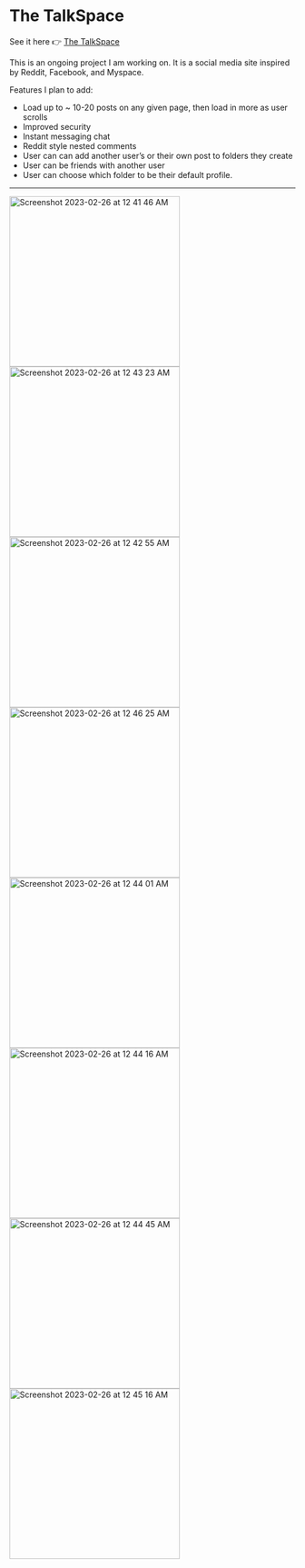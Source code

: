 <h1>The TalkSpace</h1>
<p>See it here 👉 <a href="https://fir-practice-cace4.web.app/">The TalkSpace</a></p>
<p>This is an ongoing project I am working on. It is a social media site inspired by Reddit, Facebook, and Myspace.</p>

Features I plan to add:

<ul>
  <li>Load up to ~ 10-20 posts on any given page, then load in more as user scrolls</li>
  <li>Improved security</li>
  <li>Instant messaging chat</li>
  <li>Reddit style nested comments</li>
  <li>User can can add another user’s or their own post to folders they create</li>
  <li>User can be friends with another user</li>
  <li>User can choose which folder to be their default profile.</li>
</ul>

<hr margin-bottom="2em"/>

<img height="300px" alt="Screenshot 2023-02-26 at 12 41 46 AM" src="https://user-images.githubusercontent.com/98196156/221370154-34c5d548-a207-4361-823e-256518f2e0ec.png">
<img height="300px" alt="Screenshot 2023-02-26 at 12 43 23 AM" src="https://user-images.githubusercontent.com/98196156/221370165-b3d20781-4ef6-4a1a-b3b8-b2c33aa6604e.png">
<img height="300px" alt="Screenshot 2023-02-26 at 12 42 55 AM" src="https://user-images.githubusercontent.com/98196156/221370161-965ff944-0078-4d59-97bc-7058ecccc4a2.png">
<img height="300px" alt="Screenshot 2023-02-26 at 12 46 25 AM" src="https://user-images.githubusercontent.com/98196156/221370183-ff5a7ca2-964a-4771-9504-0e32f447a755.png">
<img height="300px" alt="Screenshot 2023-02-26 at 12 44 01 AM" src="https://user-images.githubusercontent.com/98196156/221370167-c5e64617-5d29-4f77-8f84-dc43ffd1b293.png">
<img height="300px" alt="Screenshot 2023-02-26 at 12 44 16 AM" src="https://user-images.githubusercontent.com/98196156/221370170-53ed2b82-6f0c-45bd-bba0-4cc7958cac17.png">
<img height="300px" alt="Screenshot 2023-02-26 at 12 44 45 AM" src="https://user-images.githubusercontent.com/98196156/221370173-e6f67b4e-ae06-41b4-8b98-82f5f365e61e.png">
<img height="300px" alt="Screenshot 2023-02-26 at 12 45 16 AM" src="https://user-images.githubusercontent.com/98196156/221370174-c40d4f72-9ad7-4ee6-9b25-2aaada2c71a0.png">
